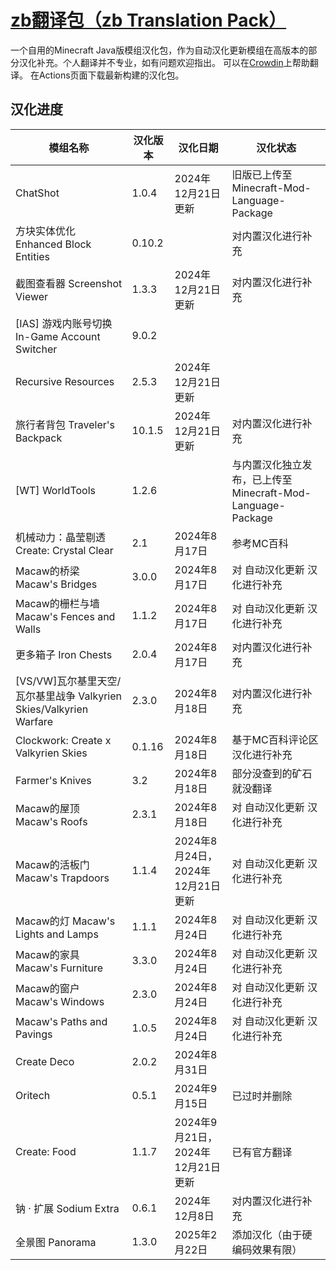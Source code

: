# [zb翻译包（zb Translation Pack）](https://ianzb.github.io/project/zbTranslationPack.html)
一个自用的Minecraft Java版模组汉化包，作为自动汉化更新模组在高版本的部分汉化补充。个人翻译并不专业，如有问题欢迎指出。
可以在[Crowdin](https://zh.crowdin.com/project/zbTranslationPack)上帮助翻译。
在Actions页面下载最新构建的汉化包。

## 汉化进度
| 模组名称                                                           | 汉化版本 | 汉化日期                          | 汉化状态                                                    |
| ------------------------------------------------------------------ | -------- | --------------------------------- | ----------------------------------------------------------- |
| ChatShot                                                           | 1.0.4    | 2024年12月21日更新                | 旧版已上传至 Minecraft-Mod-Language-Package                 |
| 方块实体优化 Enhanced Block Entities                               | 0.10.2   |                                   | 对内置汉化进行补充                                          |
| 截图查看器 Screenshot Viewer                                       | 1.3.3    | 2024年12月21日更新                | 对内置汉化进行补充                                          |
| [IAS] 游戏内账号切换 In-Game Account Switcher                      | 9.0.2    |                                   |                                                             |
| Recursive Resources                                                | 2.5.3    | 2024年12月21日更新                |                                                             |
| 旅行者背包 Traveler's Backpack                                     | 10.1.5   | 2024年12月21日更新                | 对内置汉化进行补充                                          |
| [WT] WorldTools                                                    | 1.2.6    |                                   | 与内置汉化独立发布，已上传至 Minecraft-Mod-Language-Package |
| 机械动力：晶莹剔透 Create: Crystal Clear                           | 2.1      | 2024年8月17日                     | 参考MC百科                                                  |
| Macaw的桥梁 Macaw's Bridges                                        | 3.0.0    | 2024年8月17日                     | 对 自动汉化更新 汉化进行补充                                |
| Macaw的栅栏与墙 Macaw's Fences and Walls                           | 1.1.2    | 2024年8月17日                     | 对 自动汉化更新 汉化进行补充                                |
| 更多箱子 Iron Chests                                               | 2.0.4    | 2024年8月17日                     | 对内置汉化进行补充                                          |
| [VS/VW]瓦尔基里天空/瓦尔基里战争 Valkyrien Skies/Valkyrien Warfare | 2.3.0    | 2024年8月18日                     | 对内置汉化进行补充                                          |
| Clockwork: Create x Valkyrien Skies                                | 0.1.16   | 2024年8月18日                     | 基于MC百科评论区汉化进行补充                                |
| Farmer's Knives                                                    | 3.2      | 2024年8月18日                     | 部分没查到的矿石就没翻译                                    |
| Macaw的屋顶 Macaw's Roofs                                          | 2.3.1    | 2024年8月18日                     | 对 自动汉化更新 汉化进行补充                                |
| Macaw的活板门 Macaw's Trapdoors                                    | 1.1.4    | 2024年8月24日，2024年12月21日更新 | 对 自动汉化更新 汉化进行补充                                |
| Macaw的灯 Macaw's Lights and Lamps                                 | 1.1.1    | 2024年8月24日                     | 对 自动汉化更新 汉化进行补充                                |
| Macaw的家具 Macaw's Furniture                                      | 3.3.0    | 2024年8月24日                     | 对 自动汉化更新 汉化进行补充                                |
| Macaw的窗户 Macaw's Windows                                        | 2.3.0    | 2024年8月24日                     | 对 自动汉化更新 汉化进行补充                                |
| Macaw's Paths and Pavings                                          | 1.0.5    | 2024年8月24日                     | 对 自动汉化更新 汉化进行补充                                |
| Create Deco                                                        | 2.0.2    | 2024年8月31日                     |                                                             |
| Oritech                                                            | 0.5.1    | 2024年9月15日                     | 已过时并删除                                                |
| Create: Food                                                       | 1.1.7    | 2024年9月21日，2024年12月21日更新 | 已有官方翻译                                                |
| 钠 · 扩展 Sodium Extra                                             | 0.6.1    | 2024年12月8日                     | 对内置汉化进行补充                                          |
| 全景图 Panorama                                                    | 1.3.0    | 2025年2月22日                     | 添加汉化（由于硬编码效果有限）                              |